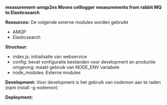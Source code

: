 __measurement-amqp2es Moves celllogger measurements from rabbit MQ to Elasticsearch__

__Resources:__
De volgende externe modules worden gebruikt

* AMQP
* Elasticsearch

__Structuur:__

* index.js: initialisatie van webservice
* config: bevat vonfiguratie bestanden voor development en productie omgeving: maakt gebruik van NODE_ENV variabele
* node_modules: Externe modules


__Development:__
Voor development is het gebruik van nodemon aan te raden
(npm install -g nodemon)


__Deployment:__


